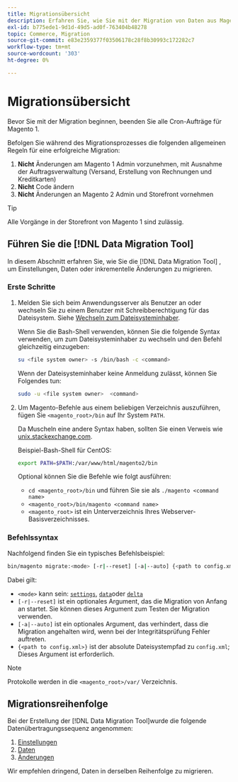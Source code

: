 ```yaml
---
title: Migrationsübersicht
description: Erfahren Sie, wie Sie mit der Migration von Daten aus Magento 1 zu Magento 2 beginnen können. [!DNL Data Migration Tool].
exl-id: b775ede1-9d1d-49d5-ad0f-763404b48278
topic: Commerce, Migration
source-git-commit: e83e2359377f03506178c28f8b30993c172282c7
workflow-type: tm+mt
source-wordcount: '303'
ht-degree: 0%

---
```


# Migrationsübersicht

Bevor Sie mit der Migration beginnen, beenden Sie alle Cron-Aufträge für Magento 1.

Befolgen Sie während des Migrationsprozesses die folgenden allgemeinen Regeln für eine erfolgreiche Migration:

1. **Nicht** Änderungen am Magento 1 Admin vorzunehmen, mit Ausnahme der Auftragsverwaltung (Versand, Erstellung von Rechnungen und Kreditkarten)
1. **Nicht** Code ändern
1. **Nicht** Änderungen an Magento 2 Admin und Storefront vornehmen

>[!TIP]
>
>Alle Vorgänge in der Storefront von Magento 1 sind zulässig.

## Führen Sie die [!DNL Data Migration Tool]

In diesem Abschnitt erfahren Sie, wie Sie die [!DNL Data Migration Tool] , um Einstellungen, Daten oder inkrementelle Änderungen zu migrieren.

### Erste Schritte

1. Melden Sie sich beim Anwendungsserver als Benutzer an oder wechseln Sie zu einem Benutzer mit Schreibberechtigung für das Dateisystem. Siehe [Wechseln zum Dateisysteminhaber](../../../installation/prerequisites/file-system/overview.md).

   Wenn Sie die Bash-Shell verwenden, können Sie die folgende Syntax verwenden, um zum Dateisysteminhaber zu wechseln und den Befehl gleichzeitig einzugeben:

   ```bash
   su <file system owner> -s /bin/bash -c <command>
   ```

   Wenn der Dateisysteminhaber keine Anmeldung zulässt, können Sie Folgendes tun:

   ```bash
   sudo -u <file system owner>  <command>
   ```

1. Um Magento-Befehle aus einem beliebigen Verzeichnis auszuführen, fügen Sie `<magento_root>/bin` auf Ihr System `PATH`.

   Da Muscheln eine andere Syntax haben, sollten Sie einen Verweis wie [unix.stackexchange.com](https://unix.stackexchange.com/questions/117467/how-to-permanently-set-environmental-variables).

   Beispiel-Bash-Shell für CentOS:

   ```bash
   export PATH=$PATH:/var/www/html/magento2/bin
   ```

   Optional können Sie die Befehle wie folgt ausführen:

   - `cd <magento_root>/bin` und führen Sie sie als `./magento <command name>`
   - `<magento_root>/bin/magento <command name>`
   - `<magento_root>` ist ein Unterverzeichnis Ihres Webserver-Basisverzeichnisses.

### Befehlssyntax

Nachfolgend finden Sie ein typisches Befehlsbeispiel:

```bash
bin/magento migrate:<mode> [-r|--reset] [-a|--auto] {<path to config.xml>}
```

Dabei gilt:

- `<mode>` kann sein: [`settings`](settings.md), [`data`](data.md)oder [`delta`](delta.md)
- `[-r|--reset]` ist ein optionales Argument, das die Migration von Anfang an startet. Sie können dieses Argument zum Testen der Migration verwenden.
- `[-a|--auto]` ist ein optionales Argument, das verhindert, dass die Migration angehalten wird, wenn bei der Integritätsprüfung Fehler auftreten.
- `{<path to config.xml>}` ist der absolute Dateisystempfad zu `config.xml`; Dieses Argument ist erforderlich.

>[!NOTE]
>
>Protokolle werden in die `<magento_root>/var/` Verzeichnis.


## Migrationsreihenfolge

Bei der Erstellung der [!DNL Data Migration Tool]wurde die folgende Datenübertragungssequenz angenommen:

1. [Einstellungen](settings.md)
1. [Daten](data.md)
1. [Änderungen](delta.md)

Wir empfehlen dringend, Daten in derselben Reihenfolge zu migrieren.
